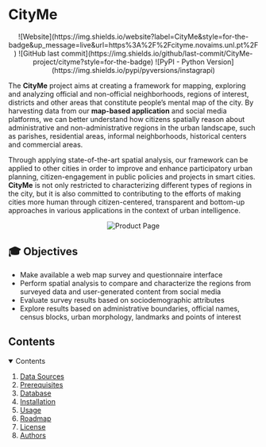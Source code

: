 # CityMe

<p align="center">
    ![Website](https://img.shields.io/website?label=CityMe&style=for-the-badge&up_message=live&url=https%3A%2F%2Fcityme.novaims.unl.pt%2F)
    ![GitHub last commit](https://img.shields.io/github/last-commit/CityMe-project/cityme?style=for-the-badge)
    ![PyPI - Python Version](https://img.shields.io/pypi/pyversions/instagrapi)
</p>

The **CityMe** project aims at creating a framework for mapping, exploring and analyzing official and non-official neighborhoods, regions of interest, districts and other areas that constitute people’s mental map of the city. By harvesting data from our **map-based application** and social media platforms, we can better understand how citizens spatially reason about administrative and non-administrative regions in the urban landscape, such as parishes, residential areas, informal neighborhoods, historical centers and commercial areas.

Through applying state-of-the-art spatial analysis, our framework can be applied to other cities in order to improve and enhance participatory urban planning, citizen-engagement in public policies and projects in smart cities. **CityMe** is not only restricted to characterizing different types of regions in the city, but it is also committed to contributing to the efforts of making cities more human through citizen-centered, transparent and bottom-up approaches in various applications in the context of urban intelligence.

<p align="center">
    <img alt="Product Page" src="https://cityme.novaims.unl.pt/static/media/svg-map.d62718760857113ad3fd07495df17757.svg">
</p>

## :mortar_board: Objectives

<ul>
    <li> Make available a web map survey and questionnaire interface
    <li> Perform spatial analysis to compare and characterize the regions from surveyed data and user-generated content from social media
    <li> Evaluate survey results based on sociodemographic attributes
    <li> Explore results based on administrative boundaries, official names, census blocks, urban morphology, landmarks and points of interest
</ul>

<!-- CONTENTS -->
<h2 id = "contents">Contents</h2>

<details open = "open">
  <summary>Contents</summary>
  <ol>
    <li><a href = "#data">Data Sources</a></li>
    <li><a href = "#pre">Prerequisites</a></li>
    <li><a href = "#db">Database</a></li>
    <li><a href = "#init">Installation</a></li>
    <li><a href = "#use">Usage</a></li>
    <li><a href = "#use">Roadmap</a></li>
    <li><a href = "#use">License</a></li>
    <li><a href = "#authors">Authors</a></li>
  </ol>
</details>
